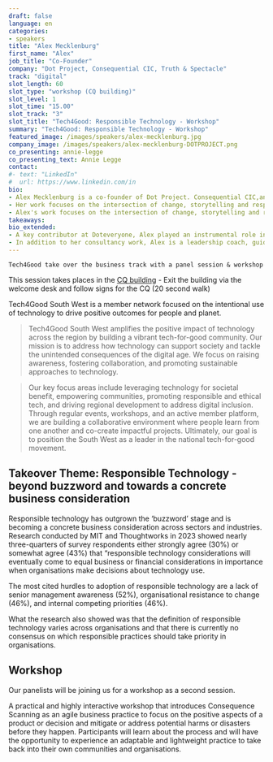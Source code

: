 ```yaml
---
draft: false
language: en
categories:
- speakers
title: "Alex Mecklenburg"
first_name: "Alex"
job_title: "Co-Founder"
company: "Dot Project, Consequential CIC, Truth & Spectacle"
track: "digital"
slot_length: 60
slot_type: "workshop (CQ building)"
slot_level: 1
slot_time: "15.00"
slot_track: "3"
slot_title: "Tech4Good: Responsible Technology - Workshop"
summary: "Tech4Good: Responsible Technology - Workshop"
featured_image: /images/speakers/alex-mecklenburg.jpg
company_image: /images/speakers/alex-mecklenburg-DOTPROJECT.png
co_presenting: annie-legge 
co_presenting_text: Annie Legge 
contact:
#- text: "LinkedIn"
#  url: https://www.linkedin.com/in
bio:
- Alex Mecklenburg is a co-founder of Dot Project. Consequential CIC,and Truth & Spectacle
- Her work focuses on the intersection of change, storytelling and responsible  innovation. 
- Alex's work focuses on the intersection of change, storytelling and responsible innovation. Through her work, Alex helps teams and organisations develop and scale digital products that align with their values, principles and practices while anticipating the broader societal impacts.
takeaways:
bio_extended:
- A key contributor at Doteveryone, Alex played an instrumental role in creating Consequence Scanning, a tool designed to help teams assess the intended and unintended consequences of their digital solutions. This agile practice encourages organisations to proactively design for positive outcomes and mitigate risks. 
- In addition to her consultancy work, Alex is a leadership coach, guiding senior leaders in the creative and tech sectors on how to grow alongside their organisations and foster healthy relationships, ethical decision-making, resilience, and innovation. Her expertise lies in helping leaders and teams navigate complex challenges while staying true to their organisational mission.
---
```

    Tech4Good take over the business track with a panel session & workshop


<div class=" bg-indigo-500 text-white p-1 px-2 mr-2">
  This session takes places in the <a href="https://www.google.com/maps/d/u/1/edit?mid=1VRYIr9TLHGEbd6QLzr6SlspgiSjE95w&usp=sharing" target="_blank" class="text-white underline">CQ building</a> - Exit the building via the welcome desk and follow signs for the CQ (20 second walk)
</div>

Tech4Good South West is a member network focused on the intentional use of technology to drive positive outcomes for people and planet.

> Tech4Good South West amplifies the positive impact of technology across the region by building a vibrant tech-for-good community. Our mission is to address how technology can support society and tackle the unintended consequences of the digital age. We focus on raising awareness, fostering collaboration, and promoting sustainable approaches to technology.

> Our key focus areas include leveraging technology for societal benefit, empowering communities, promoting responsible and ethical tech, and driving regional development to address digital inclusion. Through regular events, workshops, and an active member platform, we are building a collaborative environment where people learn from one another and co-create impactful projects. Ultimately, our goal is to position the South West as a leader in the national tech-for-good movement.

## Takeover Theme: Responsible Technology - beyond buzzword and towards a concrete business consideration

Responsible technology has outgrown the ‘buzzword’ stage and is becoming a concrete business consideration across sectors and industries. Research conducted by MIT and  Thoughtworks in 2023 showed nearly three-quarters of survey respondents either strongly agree (30%) or somewhat agree (43%) that “responsible technology considerations will eventually come to equal business or financial considerations in importance when organisations make decisions about technology use.

The most cited hurdles to adoption of responsible technology are a lack of senior management awareness (52%), organisational resistance to change (46%), and internal competing priorities (46%).

What the research also showed was that the definition of responsible technology varies across organisations and that there is currently no consensus on which responsible practices should take priority in organisations. 

## Workshop

Our panelists will be joining us for a workshop as a second session. 

A practical and highly interactive workshop that introduces Consequence Scanning as an agile business practice to focus on the positive aspects of a product or decision and mitigate or address potential harms or disasters before they happen. Participants will learn about the process and will have the opportunity to experience an adaptable and lightweight practice to take back into their own communities and organisations.